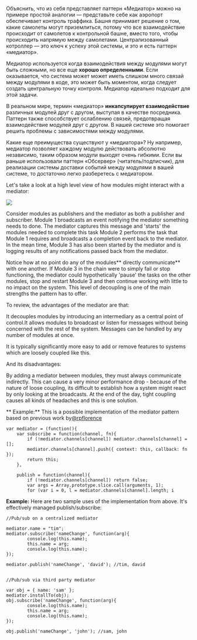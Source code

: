 <!-- ### Паттерн «Медиатор» -->

Объяснить, что из себя представляет паттерн «Медиатор» можно на примере простой
аналогии — представьте себе как аэропорт обеспечивает контроль траффика. Башня
принимает решение о том, какие самолеты могут приземлиться, потому что все
взаимодействие происходит от самолетов к контрольной башне, вместо того, чтобы
происходить напрямую между самолетами. Централизованный котроллер — это ключ к
успеху этой системы, и это и есть паттерн «медиатор».

Медиатор используется когда взаимодействия между модулями могут быть сложными,
но все еще **хорошо определенными**. Если оказывается, что система может может
иметь слишком много связай между модулями в коде, это может быть моментом, когда
следует создать центральную точку контроля. Медиатор идеально подходит для этой
задачи.

В реальном мире, термин «медиатор» **инкапсулирует взаимодействие** различных
модулей друг с другом, выступая в качестве посредника. Паттерн также способствует
ослаблению связей,  предотвращая взаимодействие модулей друг с другом. В нашей
системе это помогает решить проблемы с зависимостями между модулями.

Какие еще преимущества существуют у «медиатора»? Ну например, медиатор позволяет
каждому модулю действовать абсолютно независимо, таким образом модули выходят
очень гибкими. Если вы раньше использовали паттерн «Обсервер» (читатель/подписчик),
для реализации системы доставки событий между модулями в вашей системе, то 
достаточно легко разберетесь с медиатором.

Let's take a look at a high level view of how modules might interact with a
mediator:

![][7]

Consider modules as publishers and the mediator as both a publisher and
subscriber. Module 1 broadcasts an event notifying the mediator something needs 
to done. The mediator captures this message and 'starts' the modules needed to 
complete this task Module 2 performs the task that Module 1 requires and 
broadcasts a completion event back to the mediator. In the mean time, Module 3 
has also been started by the mediator and is logging results of any 
notifications passed back from the mediator.

Notice how at no point do any of the modules** directly communicate** with one
another. If Module 3 in the chain were to simply fail or stop functioning, the 
mediator could hypothetically 'pause' the tasks on the other modules, stop and 
restart Module 3 and then continue working with little to no impact on the 
system. This level of decoupling is one of the main strengths the pattern has to
offer.

To review, the advantages of the mediator are that:

It decouples modules by introducing an intermediary as a central point of
control.It allows modules to broadcast or listen for messages without being 
concerned with the rest of the system. Messages can be handled by any number of 
modules at once.

It is typically significantly more easy to add or remove features to systems
which are loosely coupled like this.

And its disadvantages: 

By adding a mediator between modules, they must always communicate indirectly.
This can cause a very minor performance drop - because of the nature of loose 
coupling, its difficult to establish how a system might react by only looking at
the broadcasts. At the end of the day, tight coupling causes all kinds of 
headaches and this is one solution.

** Example:** This is a possible implementation of the mediator pattern based
on previous work by[@rpflorence][8]

    var mediator = (function(){
        var subscribe = function(channel, fn){
            if (!mediator.channels[channel]) mediator.channels[channel] = [];
            mediator.channels[channel].push({ context: this, callback: fn });
            return this;
        },
    
        publish = function(channel){
            if (!mediator.channels[channel]) return false;
            var args = Array.prototype.slice.call(arguments, 1);
            for (var i = 0, l = mediator.channels[channel].length; i 
    
    
    
**Example:** Here are two sample uses of the implementation from above. It's effectively managed publish/subscribe:
    
    
    
    //Pub/sub on a centralized mediator
    
    mediator.name = "tim";
    mediator.subscribe('nameChange', function(arg){
            console.log(this.name);
            this.name = arg;
            console.log(this.name);
    });
    
    mediator.publish('nameChange', 'david'); //tim, david
    
    
    //Pub/sub via third party mediator
    
    var obj = { name: 'sam' };
    mediator.installTo(obj);
    obj.subscribe('nameChange', function(arg){
            console.log(this.name);
            this.name = arg;
            console.log(this.name);
    });
    
    obj.publish('nameChange', 'john'); //sam, john


[7]: /assets/img/chart4a.jpg
[8]: https://github.com/rpflorence